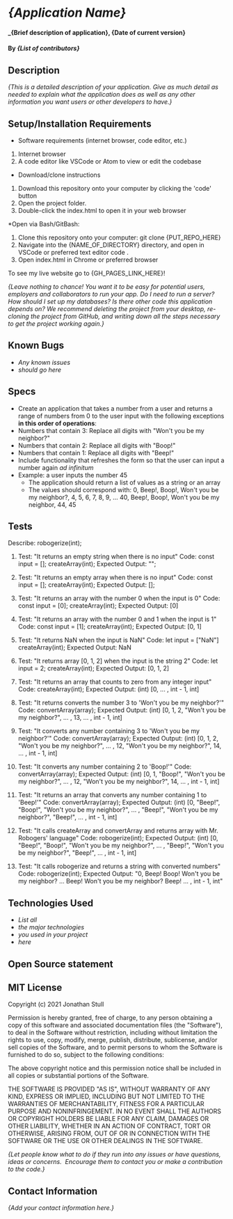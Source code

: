 # _{Application Name}_

#### _{Brief description of application}, {Date of current version}

#### By _**{List of contributors}**_

## Description

_{This is a detailed description of your application. Give as much detail as needed to explain what the application does as well as any other information you want users or other developers to have.}_

## Setup/Installation Requirements

* Software requirements (internet browser, code editor, etc.)
1. Internet browser
2. A code editor like VSCode or Atom to view or edit the codebase

* Download/clone instructions
1. Download this repository onto your computer by clicking the 'code' button
2. Open the project folder.
3. Double-click the index.html to open it in your web browser

*Open via Bash/GitBash:
1. Clone this repository onto your computer: git clone {PUT_REPO_HERE}
2. Navigate into the {NAME_OF_DIRECTORY}  directory, and open in VSCode or preferred text editor code .
3. Open index.html in Chrome or preferred browser

To see my live website go to {GH_PAGES_LINK_HERE}!

_{Leave nothing to chance! You want it to be easy for potential users, employers and collaborators to run your app. Do I need to run a server? How should I set up my databases? Is there other code this application depends on? We recommend deleting the project from your desktop, re-cloning the project from GitHub, and writing down all the steps necessary to get the project working again.}_

## Known Bugs

* _Any known issues_
* _should go here_

## Specs

* Create an application that takes a number from a user and returns a range of numbers from 0 to the user input with the following exceptions **in this order of operations**:
* Numbers that contain 3: Replace all digits with "Won't you be my neighbor?"
* Numbers that contain 2: Replace all digits with "Boop!"
* Numbers that contain 1: Replace all digits with "Beep!"
* Include functionality that refreshes the form so that the user can input a number again _ad infinitum_
* Example: a user inputs the number 45
  * The application should return a list of values as a string or an array
  * The values should correspond with: 0, Beep!, Boop!, Won't you be my neighbor?, 4, 5, 6, 7, 8, 9, ... 40, Beep!, Boop!, Won't you be my neighbor, 44, 45


## Tests

Describe: robogerize(int);
  1. Test: "It returns an empty string when there is no input"
  Code:
  const input = [];
  createArray(int);
  Expected Output: "";

  2. Test: "It returns an empty array when there is no input"
  Code:
  const input = [];
  createArray(int);
  Expected Output: [];

  3. Test: "It returns an array with the number 0 when the input is 0"
  Code:
  const input = [0];
  createArray(int);
  Expected Output: [0]

  4. Test: "It returns an array with the number 0 and 1 when the input is 1"
  Code:
  const input = [1];
  createArray(int);
  Expected Output: [0, 1]

  5. Test: "It returns NaN when the input is NaN"
  Code:
  let input = ["NaN"]
  createArray(int);
  Expected Output: NaN

  6. Test: "It returns array [0, 1, 2] when the input is the string 2"
  Code:
  let input = 2;
  createArray(int);
  Expected Output: [0, 1, 2]

  7. Test: "It returns an array that counts to zero from any integer input"
  Code:
  createArray(int);
  Expected Output: (int) [0, ... , int - 1, int]

  8. Test: "It returns converts the number 3 to 'Won't you be my neighbor?'"
  Code:
  convertArray(array);
  Expected Output: (int) [0, 1, 2, "Won't you be my neighbor?", ... , 13, ... , int - 1, int]

  9. Test: "It converts any number containing 3 to 'Won't you be my neighbor?'"
  Code:
  convertArray(array);
  Expected Output: (int) [0, 1, 2, "Won't you be my neighbor?", ... , 12, "Won't you be my neighbor?", 14, ... , int - 1, int]

  10. Test: "It converts any number containing 2 to 'Boop!'"
  Code:
  convertArray(array);
  Expected Output: (int) [0, 1, "Boop!", "Won't you be my neighbor?", ... , 12, "Won't you be my neighbor?", 14, ... , int - 1, int]

  11. Test: "It returns an array that converts any number containing 1 to 'Beep!'"
  Code:
  convertArray(array);
  Expected Output: (int) [0, "Beep!", "Boop!", "Won't you be my neighbor?", ... , "Beep!", "Won't you be my neighbor?", "Beep!", ... , int - 1, int]

  12. Test: "It calls createArray and convertArray and returns array with Mr. Robogers' language"
  Code:
  robogerize(int);
  Expected Output: (int) [0, "Beep!", "Boop!", "Won't you be my neighbor?", ... , "Beep!", "Won't you be my neighbor?", "Beep!", ... , int - 1, int]

  13. Test: "It calls robogerize and returns a string with converted numbers"
  Code:
  robogerize(int);
  Expected Output: "0, Beep! Boop! Won't you be my neighbor? ... Beep! Won't you be my neighbor? Beep! ... , int - 1, int"

  

## Technologies Used

* _List all_
* _the major technologies_
* _you used in your project_
* _here_

## Open Source statement



## MIT License

Copyright (c) 2021 Jonathan Stull

Permission is hereby granted, free of charge, to any person obtaining a copy of this software and associated documentation files (the "Software"), to deal in the Software without restriction, including without limitation the rights to use, copy, modify, merge, publish, distribute, sublicense, and/or sell copies of the Software, and to permit persons to whom the Software is furnished to do so, subject to the following conditions:

The above copyright notice and this permission notice shall be included in all copies or substantial portions of the Software.

THE SOFTWARE IS PROVIDED "AS IS", WITHOUT WARRANTY OF ANY KIND, EXPRESS OR IMPLIED, INCLUDING BUT NOT LIMITED TO THE WARRANTIES OF MERCHANTABILITY, FITNESS FOR A PARTICULAR PURPOSE AND NONINFRINGEMENT. IN NO EVENT SHALL THE AUTHORS OR COPYRIGHT HOLDERS BE LIABLE FOR ANY CLAIM, DAMAGES OR OTHER LIABILITY, WHETHER IN AN ACTION OF CONTRACT, TORT OR OTHERWISE, ARISING FROM,
OUT OF OR IN CONNECTION WITH THE SOFTWARE OR THE USE OR OTHER DEALINGS IN THE SOFTWARE.

_{Let people know what to do if they run into any issues or have questions, ideas or concerns.  Encourage them to contact you or make a contribution to the code.}_

## Contact Information

_{Add your contact information here.}_
